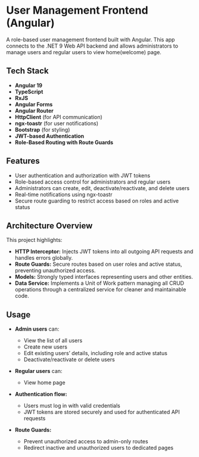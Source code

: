 # User Management Frontend (Angular)

A role-based user management frontend built with Angular. This app connects to the .NET 9 Web API backend and allows administrators to manage users and regular users to view home(welcome) page.

## Tech Stack

- **Angular 19**
- **TypeScript**
- **RxJS**
- **Angular Forms**
- **Angular Router**
- **HttpClient** (for API communication)
- **ngx-toastr** (for user notifications)
- **Bootstrap** (for styling)
- **JWT-based Authentication**
- **Role-Based Routing with Route Guards**

## Features

- User authentication and authorization with JWT tokens  
- Role-based access control for administrators and regular users  
- Administrators can create, edit, deactivate/reactivate, and delete users 
- Real-time notifications using ngx-toastr  
- Secure route guarding to restrict access based on roles and active status  

## Architecture Overview

This project highlights:

- **HTTP Interceptor:** Injects JWT tokens into all outgoing API requests and handles errors globally.
- **Route Guards:** Secure routes based on user roles and active status, preventing unauthorized access.
- **Models:** Strongly typed interfaces representing users and other entities.
- **Data Service:** Implements a Unit of Work pattern managing all CRUD operations through a centralized service for cleaner and maintainable code.

## Usage

- **Admin users** can:
  - View the list of all users
  - Create new users
  - Edit existing users’ details, including role and active status
  - Deactivate/reactivate or delete users

- **Regular users** can:
  - View home page

- **Authentication flow:**
  - Users must log in with valid credentials
  - JWT tokens are stored securely and used for authenticated API requests

- **Route Guards:**
  - Prevent unauthorized access to admin-only routes
  - Redirect inactive and unauthorized users to dedicated pages
